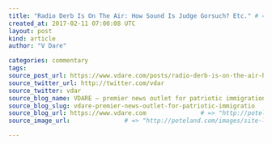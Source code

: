 ```yaml
---
title: "Radio Derb Is On The Air: How Sound Is Judge Gorsuch? Etc." # => "I Made a Pretty Gem - Planet.rb"
created_at: 2017-02-11 07:00:08 UTC
layout: post
kind: article
author: "V Dare"

categories: commentary
tags: 
source_post_url: https://www.vdare.com/posts/radio-derb-is-on-the-air-how-sound-is-judge-gorsuch-etc    # => "http://poteland.com/blog/i-made-a-pretty-gem-planet-dot-rb/"
source_twitter_url: http://twitter.com/vdar
source_twitter: vdar
source_blog_name: VDARE – premier news outlet for patriotic immigration reform
source_blog_slug: vdare-premier-news-outlet-for-patriotic-immigratio              # => "this-is-where-i-tell-you-stuff"
source_blog_url: https://www.vdare.com               # => "http://poteland.com/articles"
source_image_url:               # => "http://poteland.com/images/site-logo.png"

---
```



<!--
   &lt;div class=&quot;pf-content&quot;&gt;&lt;p&gt;Radio Derb is on the air–go &lt;a href=&quot;http://www.vdare.com/radios/radio-derb-justice-may-be-blind-but-judges-arent-etc&quot;&gt;here &lt;/a&gt;to listen, &lt;a href=&quot;https://s3-us-west-2.amazonaws.com/vdare-live/wp-content/uploads/2017/02/11010746/2017-02-10.mp3&quot;&gt;here &lt;/a&gt;to download the MP3.&lt;/p&gt;
&lt;p&gt;04m10s — The Fallacy of Judicial Impartiality. (It’s politics all the way down.)&lt;/p&gt;
&lt;p&gt;11m34s — How sound is Judge Gorsuch? (Was my heart too soon made glad?)&lt;/p&gt;
&lt;p&gt;19m02s — Attorney General Jeff Sessions. (Nature changes course.)&lt;/p&gt;
&lt;p&gt;27m21s — Affinity Asymmetry. (And an Audacious argument.)&lt;/p&gt;&lt;div id=&quot;57966237cc52c74a5e1363c4&quot; class=&quot;vdb_player vdb_57966237cc52c74a5e1363c456bcd17ce4b018167fea5539&quot;&gt;    &lt;/div&gt;
&lt;p&gt;34m04s — The next French Revolution. (Will have demographic color.)&lt;/p&gt;
&lt;p&gt;40m00s — Huddled masses yearning to feature in Superbowl&lt;br&gt;
commercials. (Immigration Romanticism for football fans.)&lt;/p&gt;
&lt;p&gt;42m52s — Getting along with Putin. (We don’t have to &lt;em&gt;like&lt;/em&gt; him.)&lt;/p&gt;
&lt;p&gt;47m52s — The Obligations Clauses. (Things government &lt;em&gt;must&lt;/em&gt; do.)&lt;/p&gt;
&lt;p&gt;50m32s — The war against scouting. (CultMarx pulls a sick stunt.)&lt;/p&gt;
&lt;p&gt;52m02s — Public sector robots. (Good enough for gummint work.)&lt;/p&gt;
&lt;p&gt;52m47s — 65 years on the throne. (ERII’s new milestone.)&lt;/p&gt;
&lt;p&gt;54m48s — Signoff. (For St Valentine’s Day.)&lt;/p&gt;
&lt;/div&gt;           # => "I’ve been hurting to write this ever since we had the idea of creating a Planet for Cubox..." (Continued)
   vdare-premier-news-outlet-for-patriotic-immigratio              # => "this-is-where-i-tell-you-stuff"
   https://www.vdare.com               # => "http://poteland.com/articles"
                 # => "http://poteland.com/images/site-logo.png"
<div class="pf-content"><p>Radio Derb is on the air–go <a href="http://www.vdare.com/radios/radio-derb-justice-may-be-blind-but-judges-arent-etc">here </a>to listen, <a href="https://s3-us-west-2.amazonaws.com/vdare-live/wp-content/uploads/2017/02/11010746/2017-02-10.mp3">here </a>to download the MP3.</p>
<p>04m10s — The Fallacy of Judicial Impartiality. (It’s politics all the way down.)</p>
<p>11m34s — How sound is Judge Gorsuch? (Was my heart too soon made glad?)</p>
<p>19m02s — Attorney General Jeff Sessions. (Nature changes course.)</p>
<p>27m21s — Affinity Asymmetry. (And an Audacious argument.)</p><div id="57966237cc52c74a5e1363c4" class="vdb_player vdb_57966237cc52c74a5e1363c456bcd17ce4b018167fea5539">    </div>
<p>34m04s — The next French Revolution. (Will have demographic color.)</p>
<p>40m00s — Huddled masses yearning to feature in Superbowl<br>
commercials. (Immigration Romanticism for football fans.)</p>
<p>42m52s — Getting along with Putin. (We don’t have to <em>like</em> him.)</p>
<p>47m52s — The Obligations Clauses. (Things government <em>must</em> do.)</p>
<p>50m32s — The war against scouting. (CultMarx pulls a sick stunt.)</p>
<p>52m02s — Public sector robots. (Good enough for gummint work.)</p>
<p>52m47s — 65 years on the throne. (ERII’s new milestone.)</p>
<p>54m48s — Signoff. (For St Valentine’s Day.)</p>
</div><div class="">
    <i>Source: <a href="https://www.vdare.com">VDARE – premier news outlet for patriotic immigration reform</a></i>
</div>
